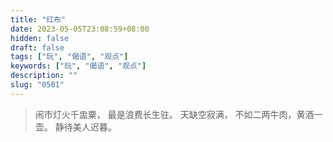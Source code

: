 ```yaml
---
title: "红布"
date: 2023-05-05T23:08:59+08:00
hidden: false
draft: false
tags: ["玩", "偈语", "观点"]
keywords: ["玩", "偈语", "观点"]
description: ""
slug: "0501"
---
```


> 闹市灯火千盅粟，
> 最是浪费长生驻。
> 天缺空寂满，
> 不如二两牛肉，黄酒一壶。
> 静待美人迟暮。
<!--more-->